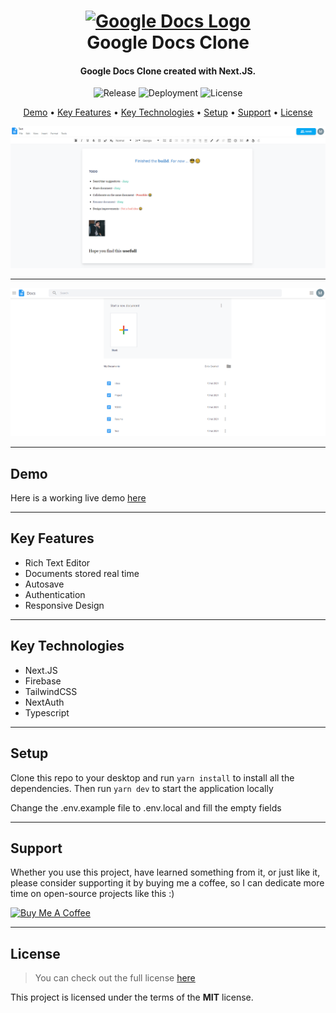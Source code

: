 <h1 align="center">
  <a href="https://google-docs-clone-martstech.vercel.app/">
      <img width="100px" src="https://cdn.worldvectorlogo.com/logos/google-docs-icon-2.svg" alt="Google Docs Logo" />
  </a>
  <br />
  Google Docs Clone
  <br />
</h1>

<h4 align="center">
   Google Docs Clone created with Next.JS</a>.
</h4>

<p align="center">
   <img src="https://img.shields.io/github/v/release/MartsTech/google-docs-clone" alt="Release" />
   <img src="https://vercelbadge.vercel.app/api/MartsTech/google-docs-clone" alt="Deployment" />
   <img src="https://img.shields.io/github/license/MartsTech/google-docs-clone" alt="License" />
</p>

<p align="center">
  <a href="#demo">Demo</a> •
  <a href="#key-features">Key Features</a> •
  <a href="#key-technologies">Key Technologies</a> •
  <a href="#setup">Setup</a> •
  <a href="#support">Support</a> •
  <a href="#license">License</a>
</p>

![Text Editor Screenshot](public/screenshots/editor.PNG?raw=true "Text Editor Screenshot")

---

![Home Screenshot](public/screenshots/home.PNG?raw=true "Template Screenshot")

---

## Demo
Here is a working live demo [here](https://google-docs-clone-martstech.vercel.app/)  

---

## Key Features

- Rich Text Editor
- Documents stored real time
- Autosave
- Authentication
- Responsive Design

---

## Key Technologies

- Next.JS
- Firebase
- TailwindCSS
- NextAuth
- Typescript

---

## Setup

Clone this repo to your desktop and run `yarn install` to install all the dependencies.
Then run `yarn dev` to start the application locally

Change the .env.example file to .env.local and fill the empty fields

---

## Support

Whether you use this project, have learned something from it, or just like it, please consider supporting it by buying me a coffee, so I can dedicate more time on open-source projects like this :)

<a href="https://www.buymeacoffee.com/martstech" target="_blank">
  <img src="https://cdn.buymeacoffee.com/buttons/v2/default-yellow.png" alt="Buy Me A Coffee" height="60px" width="217px" />
</a>

---

## License

>You can check out the full license [here](https://github.com/MartsTech/google-docs-clone/blob/main/LICENSE)

This project is licensed under the terms of the **MIT** license.
